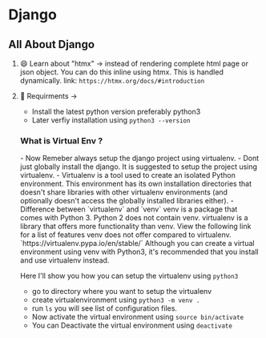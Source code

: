 # Django

## All About Django

1. 😄 Learn about "htmx" -> instead of rendering complete html page or json object. You can do this inline using htmx. This is handled dynamically.
    link: `https://htmx.org/docs/#introduction`

2. 🤔 Requirments ->
   - Install the latest python version preferably python3
   - Later verfiy installation using  `python3 --version`
  
    <h3>What is Virtual Env ?</h3>
   - Now Remeber always setup the django project using virtualenv.
   - Dont just globally install the django. It is suggested to setup the project using virtualenv.
   - Virtualenv is a tool used to create an isolated Python environment. This environment has its own installation directories that doesn't share libraries with other virtualenv environments (and optionally doesn't access the globally installed libraries either).
   - Difference between `virtualenv` and `venv`
    venv is a package that comes with Python 3. Python 2 does not contain venv.
    virtualenv is a library that offers more functionality than venv. View the following link for a list of features venv does not offer compared to virtualenv. `https://virtualenv.pypa.io/en/stable/`
    Although you can create a virtual environment using venv with Python3, it's recommended that you install and use virtualenv instead.

    Here I'll show you how you can setup the virtualenv using `python3`
   - go to directory where you want to setup the virtualenv 
   - create virtualenvironment using `python3 -m venv .`
   - run `ls` you will see list of configuration files. 
   - Now activate the virtual environment using `source bin/activate`
   - You can Deactivate the virtual environment using `deactivate`
  
